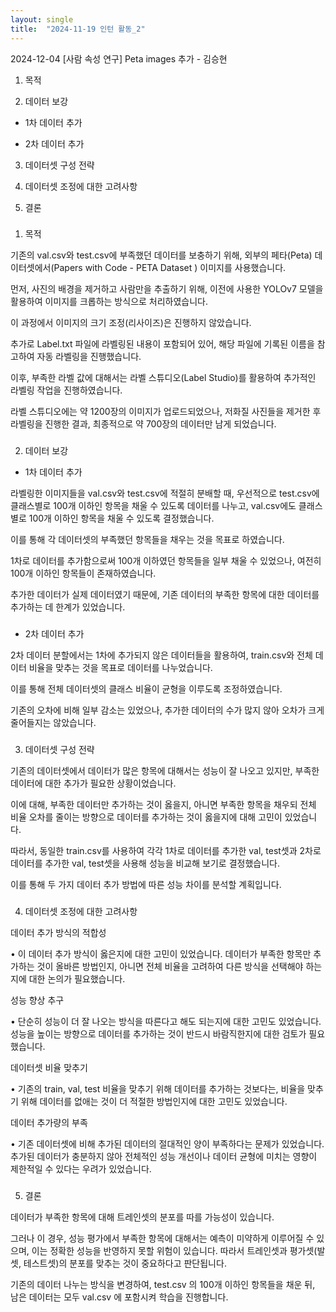 ```yaml
---
layout: single
title:  "2024-11-19 인턴 활동_2"
---
```


2024-12-04 [사람 속성 연구] Peta images 추가 - 김승현

1. 목적

2. 데이터 보강

- 1차 데이터 추가

- 2차 데이터 추가
 
3. 데이터셋 구성 전략

4. 데이터셋 조정에 대한 고려사항 

5. 결론
###
1. 목적 

기존의 val.csv와 test.csv에 부족했던 데이터를 보충하기 위해, 외부의 페타(Peta) 데이터셋에서(Papers with Code - PETA Dataset ) 이미지를 사용했습니다. 

먼저, 사진의 배경을 제거하고 사람만을 추출하기 위해, 이전에 사용한 YOLOv7 모델을 활용하여 이미지를 크롭하는 방식으로 처리하였습니다.  

이 과정에서 이미지의 크기 조정(리사이즈)은 진행하지 않았습니다.

추가로 Label.txt 파일에 라벨링된 내용이 포함되어 있어, 해당 파일에 기록된 이름을 참고하여 자동 라벨링을 진행했습니다. 

이후, 부족한 라벨 값에 대해서는 라벨 스튜디오(Label Studio)를 활용하여 추가적인 라벨링 작업을 진행하였습니다.
 
라벨 스튜디오에는 약 1200장의 이미지가 업로드되었으나, 저화질 사진들을 제거한 후 라벨링을 진행한 결과, 최종적으로 약 700장의 데이터만 남게 되었습니다.

###

2. 데이터 보강 

- 1차 데이터 추가 

라벨링한 이미지들을 val.csv와 test.csv에 적절히 분배할 때, 우선적으로 test.csv에 클래스별로 100개 이하인 항목을 채울 수 있도록 데이터를 나누고, val.csv에도 클래스별로 100개 이하인 항목을 채울 수 있도록 결정했습니다.
 
이를 통해 각 데이터셋의 부족했던 항목들을 채우는 것을 목표로 하였습니다.

1차로 데이터를 추가함으로써 100개 이하였던 항목들을 일부 채울 수 있었으나, 여전히 100개 이하인 항목들이 존재하였습니다. 

추가한 데이터가 실제 데이터였기 때문에, 기존 데이터의 부족한 항목에 대한 데이터를 추가하는 데 한계가 있었습니다.
###
- 2차 데이터 추가
 
2차 데이터 분할에서는 1차에 추가되지 않은 데이터들을 활용하여, train.csv와 전체 데이터 비율을 맞추는 것을 목표로 데이터를 나누었습니다. 

이를 통해 전체 데이터셋의 클래스 비율이 균형을 이루도록 조정하였습니다.

기존의 오차에 비해 일부 감소는 있었으나, 추가한 데이터의 수가 많지 않아 오차가 크게 줄어들지는 않았습니다.

###

3. 데이터셋 구성 전략 

기존의 데이터셋에서 데이터가 많은 항목에 대해서는 성능이 잘 나오고 있지만, 부족한 데이터에 대한 추가가 필요한 상황이었습니다. 

이에 대해, 부족한 데이터만 추가하는 것이 옳을지, 아니면 부족한 항목을 채우되 전체 비율 오차를 줄이는 방향으로 데이터를 추가하는 것이 옳을지에 대해 고민이 있었습니다.

따라서, 동일한 train.csv를 사용하여 각각 1차로 데이터를 추가한 val, test셋과 2차로 데이터를 추가한 val, test셋을 사용해 성능을 비교해 보기로 결정했습니다. 

이를 통해 두 가지 데이터 추가 방법에 따른 성능 차이를 분석할 계획입니다.
###
4. 데이터셋 조정에 대한 고려사항 

데이터 추가 방식의 적합성

• 이 데이터 추가 방식이 옳은지에 대한 고민이 있었습니다. 데이터가 부족한 항목만 추가하는 것이 올바른 방법인지, 아니면 전체 비율을 고려하여 다른 방식을 선택해야 하는지에 대한 논의가 필요했습니다.

성능 향상 추구

• 단순히 성능이 더 잘 나오는 방식을 따른다고 해도 되는지에 대한 고민도 있었습니다. 성능을 높이는 방향으로 데이터를 추가하는 것이 반드시 바람직한지에 대한 검토가 필요했습니다.

데이터셋 비율 맞추기

• 기존의 train, val, test 비율을 맞추기 위해 데이터를 추가하는 것보다는, 비율을 맞추기 위해 데이터를 없애는 것이 더 적절한 방법인지에 대한 고민도 있었습니다.

데이터 추가량의 부족

• 기존 데이터셋에 비해 추가된 데이터의 절대적인 양이 부족하다는 문제가 있었습니다. 추가된 데이터가 충분하지 않아 전체적인 성능 개선이나 데이터 균형에 미치는 영향이 제한적일 수 있다는 우려가 있었습니다.
###
5. 결론
   
데이터가 부족한 항목에 대해 트레인셋의 분포를 따를 가능성이 있습니다. 

그러나 이 경우, 성능 평가에서 부족한 항목에 대해서는 예측이 미약하게 이루어질 수 있으며, 이는 정확한 성능을 반영하지 못할 위험이 있습니다. 따라서 트레인셋과 평가셋(발셋, 테스트셋)의 분포를 맞추는 것이 중요하다고 판단됩니다.

기존의 데이터 나누는 방식을 변경하여, test.csv 의 100개 이하인 항목들을 채운 뒤, 남은 데이터는 모두 val.csv 에 포함시켜 학습을 진행합니다.
